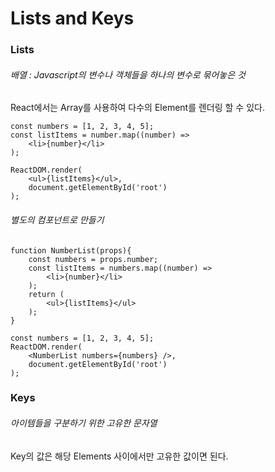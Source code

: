 # Lists and Keys

### Lists

###### 배열 : Javascript의 변수나 객체들을 하나의 변수로 묶어놓은 것
React에서는 Array를 사용하여 다수의 Element를 렌더링 할 수 있다.

```React
const numbers = [1, 2, 3, 4, 5];
const listItems = number.map((number) =>
	<li>{number}</li>
);

ReactDOM.render(
	<ul>{listItems}</ul>,
	document.getElementById('root')
);
```

###### 별도의 컴포넌트로 만들기
```React
function NumberList(props){
	const numbers = props.number;
	const listItems = numbers.map((number) =>
		<li>{number}</li>
	);
	return (
		<ul>{listItems}</ul>
	);
}

const numbers = [1, 2, 3, 4, 5];
ReactDOM.render(
	<NumberList numbers={numbers} />,
	document.getElementById('root')
);
```

### Keys
###### 아이템들을 구분하기 위한 고유한 문자열

Key의 값은 해당 Elements 사이에서만 고유한 값이면 된다.